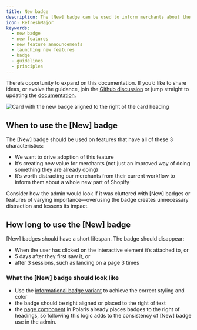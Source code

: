 ```yaml
---
title: New badge
description: The [New] badge can be used to inform merchants about the recent release of a feature that creates new value for merchants. It should be used sparingly and for a short time frame.
icon: RefreshMajor
keywords:
  - new badge
  - new features
  - new feature announcements
  - launching new features
  - badge
  - guidelines
  - principles
---
```


There’s opportunity to expand on this documentation. If you’d like to share ideas, or evolve the guidance, join the [Github discussion](https://github.com/Shopify/polaris/discussions/6751) or jump straight to updating the [documentation](https://polaris.shopify.com/contributing/documentation).

![Card with the new badge aligned to the right of the card heading](/images/foundations/patterns/new-badge/new-badge@2x.png)

## When to use the [New] badge

The [New] badge should be used on features that have all of these 3 characteristics:

- We want to drive adoption of this feature
- It’s creating new value for merchants (not just an improved way of doing something they are already doing)
- It’s worth distracting our merchants from their current workflow to inform them about a whole new part of Shopify

Consider how the admin would look if it was cluttered with [New] badges or features of varying importance—overusing the badge creates unnecessary distraction and lessens its impact.

## How long to use the [New] badge

[New] badges should have a short lifespan. The badge should disappear:

- When the user has clicked on the interactive element it’s attached to, or
- 5 days after they first saw it, or
- after 3 sessions, such as landing on a page 3 times

### What the [New] badge should look like

- Use the [informational badge variant](https://polaris.shopify.com/components/badge) to achieve the correct styling and color
- the badge should be right aligned or placed to the right of text
- the [page component](https://polaris.shopify.com/components/page) in Polaris already places badges to the right of headings, so following this logic adds to the consistency of [New] badge use in the admin.
